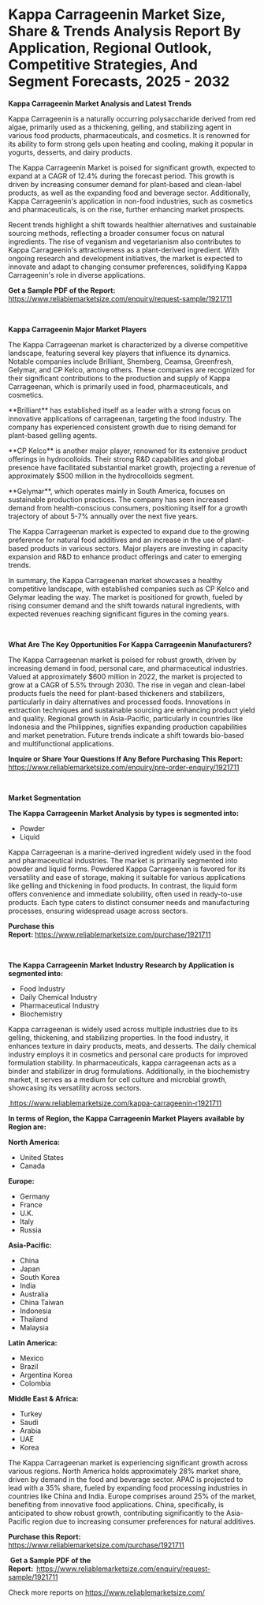 <p><h1>Kappa Carrageenin Market Size, Share & Trends Analysis Report By Application, Regional Outlook, Competitive Strategies, And Segment Forecasts, 2025 - 2032</h1></p><p><strong>Kappa Carrageenin Market Analysis and Latest Trends</strong></p>
<p><p>Kappa Carrageenin is a naturally occurring polysaccharide derived from red algae, primarily used as a thickening, gelling, and stabilizing agent in various food products, pharmaceuticals, and cosmetics. It is renowned for its ability to form strong gels upon heating and cooling, making it popular in yogurts, desserts, and dairy products.</p><p>The Kappa Carrageenin Market is poised for significant growth, expected to expand at a CAGR of 12.4% during the forecast period. This growth is driven by increasing consumer demand for plant-based and clean-label products, as well as the expanding food and beverage sector. Additionally, Kappa Carrageenin's application in non-food industries, such as cosmetics and pharmaceuticals, is on the rise, further enhancing market prospects.</p><p>Recent trends highlight a shift towards healthier alternatives and sustainable sourcing methods, reflecting a broader consumer focus on natural ingredients. The rise of veganism and vegetarianism also contributes to Kappa Carrageenin's attractiveness as a plant-derived ingredient. With ongoing research and development initiatives, the market is expected to innovate and adapt to changing consumer preferences, solidifying Kappa Carrageenin's role in diverse applications.</p></p>
<p><strong>Get a Sample PDF of the Report:&nbsp;</strong> <a href="https://www.reliablemarketsize.com/enquiry/request-sample/1921711?utm_campaign=1879&utm_medium=2&utm_source=Github&utm_content=ia&utm_term=04022025&utm_id=kappa-carrageenin">https://www.reliablemarketsize.com/enquiry/request-sample/1921711</a></p>
<p>&nbsp;</p>
<p><strong>Kappa Carrageenin Major Market Players</strong></p>
<p><p>The Kappa Carrageenan market is characterized by a diverse competitive landscape, featuring several key players that influence its dynamics. Notable companies include Brilliant, Shemberg, Ceamsa, Greenfresh, Gelymar, and CP Kelco, among others. These companies are recognized for their significant contributions to the production and supply of Kappa Carrageenan, which is primarily used in food, pharmaceuticals, and cosmetics.</p><p>**Brilliant** has established itself as a leader with a strong focus on innovative applications of carrageenan, targeting the food industry. The company has experienced consistent growth due to rising demand for plant-based gelling agents.</p><p>**CP Kelco** is another major player, renowned for its extensive product offerings in hydrocolloids. Their strong R&D capabilities and global presence have facilitated substantial market growth, projecting a revenue of approximately $500 million in the hydrocolloids segment.</p><p>**Gelymar**, which operates mainly in South America, focuses on sustainable production practices. The company has seen increased demand from health-conscious consumers, positioning itself for a growth trajectory of about 5-7% annually over the next five years.</p><p>The Kappa Carrageenan market is expected to expand due to the growing preference for natural food additives and an increase in the use of plant-based products in various sectors. Major players are investing in capacity expansion and R&D to enhance product offerings and cater to emerging trends.</p><p>In summary, the Kappa Carrageenan market showcases a healthy competitive landscape, with established companies such as CP Kelco and Gelymar leading the way. The market is positioned for growth, fueled by rising consumer demand and the shift towards natural ingredients, with expected revenues reaching significant figures in the coming years.</p></p>
<p>&nbsp;</p>
<p><strong>What Are The Key Opportunities For Kappa Carrageenin Manufacturers?</strong></p>
<p><p>The Kappa Carrageenan market is poised for robust growth, driven by increasing demand in food, personal care, and pharmaceutical industries. Valued at approximately $600 million in 2022, the market is projected to grow at a CAGR of 5.5% through 2030. The rise in vegan and clean-label products fuels the need for plant-based thickeners and stabilizers, particularly in dairy alternatives and processed foods. Innovations in extraction techniques and sustainable sourcing are enhancing product yield and quality. Regional growth in Asia-Pacific, particularly in countries like Indonesia and the Philippines, signifies expanding production capabilities and market penetration. Future trends indicate a shift towards bio-based and multifunctional applications.</p></p>
<p><strong>Inquire or Share Your Questions If Any Before Purchasing This Report:</strong> <a href="https://www.reliablemarketsize.com/enquiry/pre-order-enquiry/1921711?utm_campaign=1879&utm_medium=2&utm_source=Github&utm_content=ia&utm_term=04022025&utm_id=kappa-carrageenin">https://www.reliablemarketsize.com/enquiry/pre-order-enquiry/1921711</a></p>
<p>&nbsp;</p>
<p><strong>Market Segmentation</strong></p>
<p><strong>The Kappa Carrageenin Market Analysis by types is segmented into:</strong></p>
<p><ul><li>Powder</li><li>Liquid</li></ul></p>
<p><p>Kappa Carrageenan is a marine-derived ingredient widely used in the food and pharmaceutical industries. The market is primarily segmented into powder and liquid forms. Powdered Kappa Carrageenan is favored for its versatility and ease of storage, making it suitable for various applications like gelling and thickening in food products. In contrast, the liquid form offers convenience and immediate solubility, often used in ready-to-use products. Each type caters to distinct consumer needs and manufacturing processes, ensuring widespread usage across sectors.</p></p>
<p><strong>Purchase this Report:&nbsp;</strong><a href="https://www.reliablemarketsize.com/purchase/1921711?utm_campaign=1879&utm_medium=2&utm_source=Github&utm_content=ia&utm_term=04022025&utm_id=kappa-carrageenin">https://www.reliablemarketsize.com/purchase/1921711</a></p>
<p>&nbsp;</p>
<p><strong>The Kappa Carrageenin Market Industry Research by Application is segmented into:</strong></p>
<p><ul><li>Food Industry</li><li>Daily Chemical Industry</li><li>Pharmaceutical Industry</li><li>Biochemistry</li></ul></p>
<p><p>Kappa carrageenan is widely used across multiple industries due to its gelling, thickening, and stabilizing properties. In the food industry, it enhances texture in dairy products, meats, and desserts. The daily chemical industry employs it in cosmetics and personal care products for improved formulation stability. In pharmaceuticals, kappa carrageenan acts as a binder and stabilizer in drug formulations. Additionally, in the biochemistry market, it serves as a medium for cell culture and microbial growth, showcasing its versatility across sectors.</p></p>
<p><a href="https://www.reliablemarketsize.com/kappa-carrageenin-r1921711?utm_campaign=1879&utm_medium=2&utm_source=Github&utm_content=ia&utm_term=04022025&utm_id=kappa-carrageenin">&nbsp;https://www.reliablemarketsize.com/kappa-carrageenin-r1921711</a></p>
<p><strong>In terms of Region, the Kappa Carrageenin Market Players available by Region are:</strong></p>
<p>
    <p> <strong> North America: </strong>
        <ul>
            <li>United States</li>
            <li>Canada</li>
        </ul>
        </p> 
    <p> <strong> Europe: </strong>
        <ul>
            <li>Germany</li>
            <li>France</li>
            <li>U.K.</li>
            <li>Italy</li>
            <li>Russia</li>
        </ul>
        </p> 
    <p> <strong> Asia-Pacific: </strong>
        <ul>
            <li>China</li>
            <li>Japan</li>
            <li>South Korea</li>
            <li>India</li>
            <li>Australia</li>
            <li>China Taiwan</li>
            <li>Indonesia</li>
            <li>Thailand</li>
            <li>Malaysia</li>
        </ul>
        </p> 
    <p> <strong> Latin America: </strong>
        <ul>
            <li>Mexico</li>
            <li>Brazil</li>
            <li>Argentina Korea</li>
            <li>Colombia</li>
        </ul>
        </p> 
    <p> <strong> Middle East & Africa: </strong>
        <ul>
            <li>Turkey</li>
            <li>Saudi</li>
            <li>Arabia</li>
            <li>UAE</li>
            <li>Korea</li>
        </ul>
    </p>
    </p>
<p><p>The Kappa Carrageenan market is experiencing significant growth across various regions. North America holds approximately 28% market share, driven by demand in the food and beverage sector. APAC is projected to lead with a 35% share, fueled by expanding food processing industries in countries like China and India. Europe comprises around 25% of the market, benefiting from innovative food applications. China, specifically, is anticipated to show robust growth, contributing significantly to the Asia-Pacific region due to increasing consumer preferences for natural additives.</p></p>
<p><strong>Purchase this Report: </strong><a href="https://www.reliablemarketsize.com/purchase/1921711?utm_campaign=1879&utm_medium=2&utm_source=Github&utm_content=ia&utm_term=04022025&utm_id=kappa-carrageenin">https://www.reliablemarketsize.com/purchase/1921711</a></p>
<p>&nbsp;<strong>Get a Sample PDF of the Report:&nbsp;&nbsp;</strong><a href="https://www.reliablemarketsize.com/enquiry/request-sample/1921711?utm_campaign=1879&utm_medium=2&utm_source=Github&utm_content=ia&utm_term=04022025&utm_id=kappa-carrageenin">https://www.reliablemarketsize.com/enquiry/request-sample/1921711</a></p>
<p><strong></strong></p>
<p>Check more reports on <a href="https://www.reliablemarketsize.com/?utm_campaign=1879&utm_medium=2&utm_source=Github&utm_content=ia&utm_term=04022025&utm_id=kappa-carrageenin">https://www.reliablemarketsize.com/</a></p>